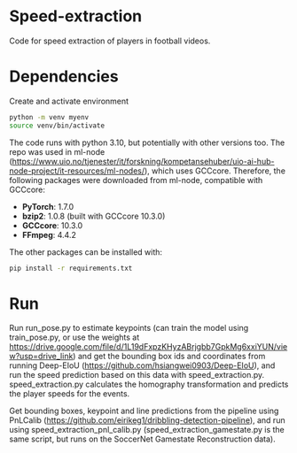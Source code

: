 # Speed-extraction
Code for speed extraction of players in football videos. 

# Dependencies
Create and activate environment
```bash
python -m venv myenv
source venv/bin/activate
```

The code runs with python 3.10, but potentially with other versions too. The repo was used in ml-node (https://www.uio.no/tjenester/it/forskning/kompetansehuber/uio-ai-hub-node-project/it-resources/ml-nodes/), which uses GCCcore. Therefore, the following packages were downloaded from ml-node, compatible with GCCcore:
- **PyTorch**: 1.7.0
- **bzip2**: 1.0.8 (built with GCCcore 10.3.0)
- **GCCcore**: 10.3.0
- **FFmpeg**: 4.4.2

The other packages can be installed with:

```bash
pip install -r requirements.txt
```

# Run
Run run_pose.py to estimate keypoints (can train the model using train_pose.py, or use the weights at https://drive.google.com/file/d/1L19dFxpzKHyzABrjgbb7GpkMg6xxiYUN/view?usp=drive_link) and get the bounding box ids and coordinates from running Deep-EIoU (https://github.com/hsiangwei0903/Deep-EIoU), and run the speed prediction based on this data with speed_extraction.py. speed_extraction.py calculates the homography transformation and predicts the player speeds for the events.

Get bounding boxes, keypoint and line predictions from the pipeline using PnLCalib (https://github.com/eirikeg1/dribbling-detection-pipeline), and run using speed_extraction_pnl_calib.py (speed_extraction_gamestate.py is the same script, but runs on the SoccerNet Gamestate Reconstruction data). 
